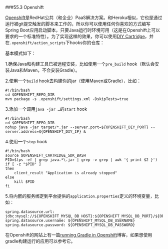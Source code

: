 ###55.3 Openshift

[Openshift](https://www.openshift.com/)是RedHat公共（和企业）PaaS解决方案。和Heroku相似，它也是通过运行被git提交触发的脚本来工作的，所以你可以使用任何你喜欢的方式编写Spring Boot应用启动脚本，只要Java运行时环境可用（这是在Openshift上可以要求的一个标准特性）。为了实现这样的效果，你可以使用[DIY Cartridge](https://www.openshift.com/developers/do-it-yourself)，并在`.openshift/action_scripts`下hooks你的仓库：

基本模式如下：

1.确保Java和构建工具已被远程安装，比如使用一个`pre_build` hook（默认会安装Java和Maven，不会安装Gradle）。

2.使用一个`build` hook去构建你的jar（使用Maven或Gradle），比如：
```shell
#!/bin/bash
cd $OPENSHIFT_REPO_DIR
mvn package -s .openshift/settings.xml -DskipTests=true
```
3.添加一个调用`java -jar …`的`start` hook

```shell
#!/bin/bash
cd $OPENSHIFT_REPO_DIR
nohup java -jar target/*.jar --server.port=${OPENSHIFT_DIY_PORT} --server.address=${OPENSHIFT_DIY_IP} &
```
4.使用一个`stop` hook

```shell
#!/bin/bash
source $OPENSHIFT_CARTRIDGE_SDK_BASH
PID=$(ps -ef | grep java.*\.jar | grep -v grep | awk '{ print $2 }')
if [ -z "$PID" ]
then
    client_result "Application is already stopped"
else
    kill $PID
fi
```
5.将内嵌的服务绑定到平台提供的`application.properties`定义的环境变量，比如：
```shell
spring.datasource.url: jdbc:mysql://${OPENSHIFT_MYSQL_DB_HOST}:${OPENSHIFT_MYSQL_DB_PORT}/${OPENSHIFT_APP_NAME}
spring.datasource.username: ${OPENSHIFT_MYSQL_DB_USERNAME}
spring.datasource.password: ${OPENSHIFT_MYSQL_DB_PASSWORD}
```
在Openshift的网站上有一篇[running Gradle in Openshift](https://www.openshift.com/blogs/run-gradle-builds-on-openshift)博客，如果想使用gradle构建运行的应用可以参考它。
